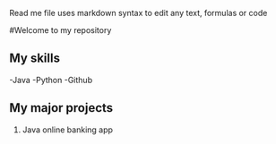 Read me file uses markdown syntax to edit any text, formulas or code

#Welcome to my repository

## My skills
-Java
-Python
-Github

## My major projects
1. Java online banking app
